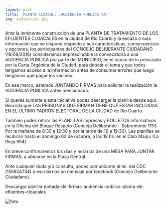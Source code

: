 ```yaml
---
layout: post
title: 'PLANTA CLOACAL: ¡AUDIENCIA PUBLICA YA!'
img: audiencia2.jpg
---
```

Ante la inminente construcción de una PLANTA DE TRATAMIENTO DE LOS EFLUENTES CLOACALES en la ciudad de Río Cuarto y la escaza o nula información que se dispone respecto a sus características, consecuencias y opciones, los participantes del CONCEJO DELIBERANTE CIUDADANO (18/09/2016) consideramos imprescindible la convocatoria a una AUDIENCIA PÚBLICA por parte del MUNICIPIO, en el marco de lo prescripto por la Carta Orgánica de la Ciudad, para debatir el tema y que todos tengamos acceso a la información antes de consumar errores que luego tengamos que pagar los vecinos.

En ese marco, estamos JUNTANDO FIRMAS para solicitar la realización la  AUDIENCIA PUBLICA antes mencionada.

Si querés  sumarte a esta iniciativa podes descargar la planilla  desde aquí. Recordá que LAS PERSONAS QUE FIRMAN TIENE QUE ESTAR INCLUIDAS EN EL ÚLTIMO PADRÓN ELECTORAL DE LA CIUDAD de Río Cuarto.

También podes retirar las PLANILLAS impresas y FOLLETOS informativos en la Oficina del Bloque Respeto (Concejo Deliberante – Sobremonte 1153. Por la mañana de 8:30 a 12:30 y por la tarde de 16 a 19:30). Las planillas se recibirán hasta el domingo 02 de octubre, a las 18 hs. en el Club Maipú (La Rioja 954).

En breve confirmaremos los días y horarios de una MESA PARA JUNTAR FIRMAS, a ubicarse en la Plaza Central.

Ante cualquier duda y/o consulta, podes comunicarte al tel. del CDC (155624734) o escribirnos un mensaje por facebook (Concejo Deliberante Ciudadano).

Descargar planilla-juntada-de-firmas-audiencia-publica-planta-de-efluentes-cloacales

![foto]({{site.baseurl}}/img/audiencia3.jpg)
